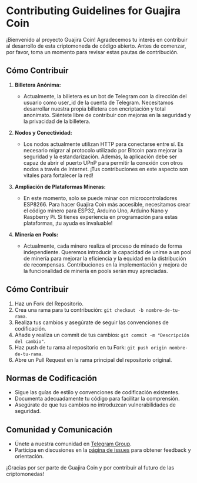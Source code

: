 # Contributing Guidelines for Guajira Coin

¡Bienvenido al proyecto Guajira Coin! Agradecemos tu interés en contribuir al desarrollo de esta criptomoneda de código abierto. Antes de comenzar, por favor, toma un momento para revisar estas pautas de contribución.

## Cómo Contribuir

1. **Billetera Anónima:**
   - Actualmente, la billetera es un bot de Telegram con la dirección del usuario como user_id de la cuenta de Telegram. Necesitamos desarrollar nuestra propia billetera con encriptación y total anonimato. Siéntete libre de contribuir con mejoras en la seguridad y la privacidad de la billetera.

2. **Nodos y Conectividad:**
   - Los nodos actualmente utilizan HTTP para conectarse entre sí. Es necesario migrar al protocolo utilizado por Bitcoin para mejorar la seguridad y la estandarización. Además, la aplicación debe ser capaz de abrir el puerto UPnP para permitir la conexión con otros nodos a través de Internet. ¡Tus contribuciones en este aspecto son vitales para fortalecer la red!

3. **Ampliación de Plataformas Mineras:**
   - En este momento, solo se puede minar con microcontroladores ESP8266. Para hacer Guajira Coin más accesible, necesitamos crear el código minero para ESP32, Arduino Uno, Arduino Nano y Raspberry Pi. Si tienes experiencia en programación para estas plataformas, ¡tu ayuda es invaluable!

4. **Minería en Pools:**
   - Actualmente, cada minero realiza el proceso de minado de forma independiente. Queremos introducir la capacidad de unirse a un pool de minería para mejorar la eficiencia y la equidad en la distribución de recompensas. Contribuciones en la implementación y mejora de la funcionalidad de minería en pools serán muy apreciadas.

## Cómo Contribuir

1. Haz un Fork del Repositorio.
2. Crea una rama para tu contribución: `git checkout -b nombre-de-tu-rama`.
3. Realiza tus cambios y asegúrate de seguir las convenciones de codificación.
4. Añade y realiza un commit de tus cambios: `git commit -m "Descripción del cambio"`.
5. Haz push de tu rama al repositorio en tu Fork: `git push origin nombre-de-tu-rama`.
6. Abre un Pull Request en la rama principal del repositorio original.

## Normas de Codificación

- Sigue las guías de estilo y convenciones de codificación existentes.
- Documenta adecuadamente tu código para facilitar la comprensión.
- Asegúrate de que tus cambios no introduzcan vulnerabilidades de seguridad.

## Comunidad y Comunicación

- Únete a nuestra comunidad en [Telegram Group].
- Participa en discusiones en la [página de issues] para obtener feedback y orientación.

¡Gracias por ser parte de Guajira Coin y por contribuir al futuro de las criptomonedas!

[Telegram Group]: https://t.me/GuajiraCoinCommunity
[página de issues]: https://github.com/tu-usuario/GuajiraCoin/issues
